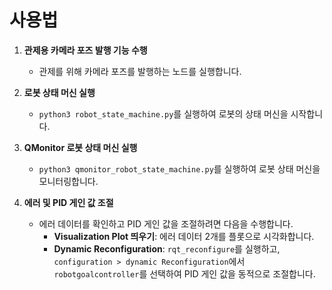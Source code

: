 # 사용법

1.  **관제용 카메라 포즈 발행 기능 수행**
    *   관제를 위해 카메라 포즈를 발행하는 노드를 실행합니다.

2.  **로봇 상태 머신 실행**
    *   `python3 robot_state_machine.py`를 실행하여 로봇의 상태 머신을 시작합니다.

3.  **QMonitor 로봇 상태 머신 실행**
    *   `python3 qmonitor_robot_state_machine.py`를 실행하여 로봇 상태 머신을 모니터링합니다.

4.  **에러 및 PID 게인 값 조절**
    *   에러 데이터를 확인하고 PID 게인 값을 조절하려면 다음을 수행합니다.
        *   **Visualization Plot 띄우기**: 에러 데이터 2개를 플롯으로 시각화합니다.
        *   **Dynamic Reconfiguration**: `rqt_reconfigure`를 실행하고, `configuration > dynamic Reconfiguration`에서 `robotgoalcontroller`를 선택하여 PID 게인 값을 동적으로 조절합니다.
